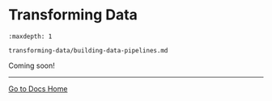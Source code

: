 # Transforming Data

```{toctree}
:maxdepth: 1

transforming-data/building-data-pipelines.md
```

Coming soon!

---
[Go to Docs Home](https://github.com/iexcloud/docs/blob/main/README.md)